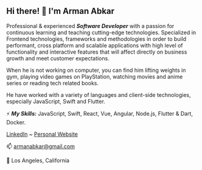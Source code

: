## Hi there! 👋 I'm Arman Abkar
 
Professional & experienced ***Software Developer*** with a passion for continuous learning and teaching cutting-edge technologies. Specialized in Frontend technologies, frameworks and methodologies in order to build performant, cross platform and scalable applications with high level of functionality and interactive features that will affect directly on business growth and meet customer expectations.

When he is not working on computer, you can find him lifting weights in gym, playing video games on PlayStation, watching movies and anime series or reading tech related books.

He have worked with a variety of languages and client-side technologies, especially JavaScript, Swift and Flutter.

⚡ ***My Skills:***
JavaScript, Swift, React, Vue, Angular, Node.js, Flutter & Dart, Docker.

[LinkedIn](https://www.linkedin.com/in/armanabkar/) ~ [Personal Website](https://armanabkar.ir/)

📫 armanabkar@gmail.com

🌴 Los Angeles, California
